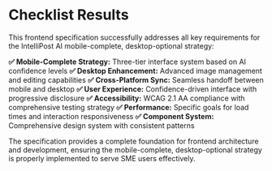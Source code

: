 # Checklist Results

This frontend specification successfully addresses all key requirements for the IntelliPost AI mobile-complete, desktop-optional strategy:

**✅ Mobile-Complete Strategy:** Three-tier interface system based on AI confidence levels
**✅ Desktop Enhancement:** Advanced image management and editing capabilities
**✅ Cross-Platform Sync:** Seamless handoff between mobile and desktop
**✅ User Experience:** Confidence-driven interface with progressive disclosure
**✅ Accessibility:** WCAG 2.1 AA compliance with comprehensive testing strategy
**✅ Performance:** Specific goals for load times and interaction responsiveness
**✅ Component System:** Comprehensive design system with consistent patterns

The specification provides a complete foundation for frontend architecture and development, ensuring the mobile-complete, desktop-optional strategy is properly implemented to serve SME users effectively.